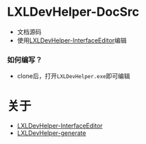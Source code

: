 # LXLDevHelper-DocSrc
- 文档源码
- 使用[LXLDevHelper-InterfaceEditor](https://github.com/LiteLDev-LXL/LXLDevHelper-InterfaceEditor)编辑
### 如何编写？
- clone后，打开`LXLDevHelper.exe`即可编辑

# 关于
- [LXLDevHelper-InterfaceEditor](https://github.com/LiteLDev-LXL/LXLDevHelper-InterfaceEditor)
- [LXLDevHelper-generate](https://github.com/LiteLDev-LXL/LXLDevHelper-generate)
